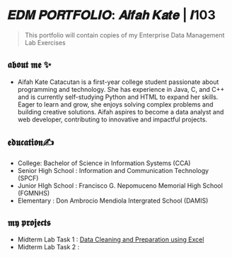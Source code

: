 # 𝑬𝑫𝑴 𝑷𝑶𝑹𝑻𝑭𝑶𝑳𝑰𝑶:  𝑨𝒊𝒇𝒂𝒉 𝑲𝒂𝒕𝒆 | 𝑰103
> This portfolio will contain copies of my Enterprise Data Management Lab Exercises

## 𝖆𝖇𝖔𝖚𝖙 𝖒𝖊 ✨
- Aifah Kate Catacutan is a first-year college student passionate about programming and technology. She has experience in Java, C, and C++ and is currently self-studying Python and HTML to expand her skills. Eager to learn and grow, she enjoys solving complex problems and building creative solutions. Aifah aspires to become a data analyst and web developer, contributing to innovative and impactful projects.

## 𝖊𝖉𝖚𝖈𝖆𝖙𝖎𝖔𝖓✍ 
- College: Bachelor of Science in Information Systems (CCA)
- Senior High School : Information and Communication Technology (SPCF)
- Junior HIgh School : Francisco G. Nepomuceno Memorial High School (FGMNHS)
- Elementary : Don Ambrocio Mendiola Intergrated School (DAMIS)

## 𝖒𝖞 𝖕𝖗𝖔𝖏𝖊𝖈𝖙𝖘
- Midterm Lab Task 1 : [Data Cleaning and Preparation using Excel]([[Midterm%20Lab%20Task%201/README.md](https://github.com/aening/EDM-PROJECTS-Kate/blob/main/Midterm%20Lab%20Task%201/README.md)](https://github.com/aening/EDM-PROJECTS-Kate/blob/fb850967dbd9267273ea5e7462bc689cfead7b98/Midterm%20Lab%20Task%201/README.md))
- Midterm Lab Task 2 :

  
